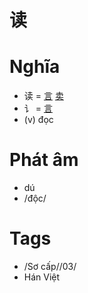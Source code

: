 # 读

# Nghĩa
* 读 = [言](言.md) [卖](卖.md)
* 讠 = [言](言.md)
* (v) đọc

# Phát âm
* dú
*  /độc/

# Tags
* /Sơ cấp//03/
*  Hán Việt

